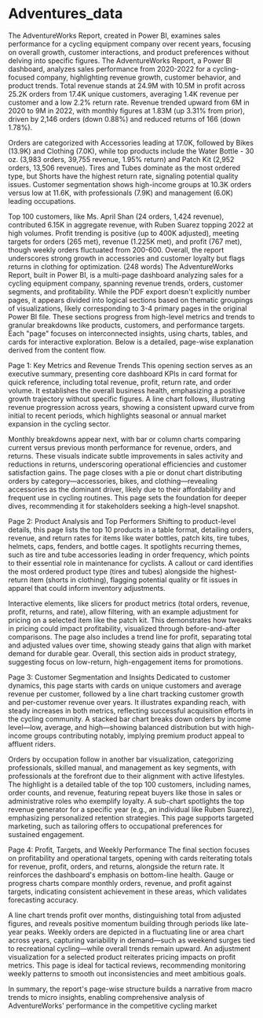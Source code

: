 # Adventures_data
The AdventureWorks Report, created in Power BI, examines sales performance for a cycling equipment company over recent years, focusing on overall growth, customer interactions, and product preferences without delving into specific figures. 
The AdventureWorks Report, a Power BI dashboard, analyzes sales performance from 2020-2022 for a cycling-focused company, highlighting revenue growth, customer behavior, and product trends. Total revenue stands at 24.9M with 10.5M in profit across 25.2K orders from 17.4K unique customers, averaging 1.4K revenue per customer and a low 2.2% return rate. Revenue trended upward from 6M in 2020 to 9M in 2022, with monthly figures at 1.83M (up 3.31% from prior), driven by 2,146 orders (down 0.88%) and reduced returns of 166 (down 1.78%).​

Orders are categorized with Accessories leading at 17.0K, followed by Bikes (13.9K) and Clothing (7.0K), while top products include the Water Bottle - 30 oz. (3,983 orders, 39,755 revenue, 1.95% return) and Patch Kit (2,952 orders, 13,506 revenue). Tires and Tubes dominate as the most ordered type, but Shorts have the highest return rate, signaling potential quality issues. Customer segmentation shows high-income groups at 10.3K orders versus low at 11.6K, with professionals (7.9K) and management (6.0K) leading occupations.​

Top 100 customers, like Ms. April Shan (24 orders, 1,424 revenue), contributed 6.15K in aggregate revenue, with Ruben Suarez topping 2022 at high volumes. Profit trending is positive (up to 400K adjusted), meeting targets for orders (265 met), revenue (1.225K met), and profit (767 met), though weekly orders fluctuated from 200-600. Overall, the report underscores strong growth in accessories and customer loyalty but flags returns in clothing for optimization. (248 words)​
The AdventureWorks Report, built in Power BI, is a multi-page dashboard analyzing sales for a cycling equipment company, spanning revenue trends, orders, customer segments, and profitability. While the PDF export doesn't explicitly number pages, it appears divided into logical sections based on thematic groupings of visualizations, likely corresponding to 3-4 primary pages in the original Power BI file. These sections progress from high-level metrics and trends to granular breakdowns like products, customers, and performance targets. Each "page" focuses on interconnected insights, using charts, tables, and cards for interactive exploration. Below is a detailed, page-wise explanation derived from the content flow.​

Page 1: Key Metrics and Revenue Trends
This opening section serves as an executive summary, presenting core dashboard KPIs in card format for quick reference, including total revenue, profit, return rate, and order volume. It establishes the overall business health, emphasizing a positive growth trajectory without specific figures. A line chart follows, illustrating revenue progression across years, showing a consistent upward curve from initial to recent periods, which highlights seasonal or annual market expansion in the cycling sector.​

Monthly breakdowns appear next, with bar or column charts comparing current versus previous month performance for revenue, orders, and returns. These visuals indicate subtle improvements in sales activity and reductions in returns, underscoring operational efficiencies and customer satisfaction gains. The page closes with a pie or donut chart distributing orders by category—accessories, bikes, and clothing—revealing accessories as the dominant driver, likely due to their affordability and frequent use in cycling routines. This page sets the foundation for deeper dives, recommending it for stakeholders seeking a high-level snapshot.​

Page 2: Product Analysis and Top Performers
Shifting to product-level details, this page lists the top 10 products in a table format, detailing orders, revenue, and return rates for items like water bottles, patch kits, tire tubes, helmets, caps, fenders, and bottle cages. It spotlights recurring themes, such as tire and tube accessories leading in order frequency, which points to their essential role in maintenance for cyclists. A callout or card identifies the most ordered product type (tires and tubes) alongside the highest-return item (shorts in clothing), flagging potential quality or fit issues in apparel that could inform inventory adjustments.​

Interactive elements, like slicers for product metrics (total orders, revenue, profit, returns, and rate), allow filtering, with an example adjustment for pricing on a selected item like the patch kit. This demonstrates how tweaks in pricing could impact profitability, visualized through before-and-after comparisons. The page also includes a trend line for profit, separating total and adjusted values over time, showing steady gains that align with market demand for durable gear. Overall, this section aids in product strategy, suggesting focus on low-return, high-engagement items for promotions.​

Page 3: Customer Segmentation and Insights
Dedicated to customer dynamics, this page starts with cards on unique customers and average revenue per customer, followed by a line chart tracking customer growth and per-customer revenue over years. It illustrates expanding reach, with steady increases in both metrics, reflecting successful acquisition efforts in the cycling community. A stacked bar chart breaks down orders by income level—low, average, and high—showing balanced distribution but with high-income groups contributing notably, implying premium product appeal to affluent riders.​

Orders by occupation follow in another bar visualization, categorizing professionals, skilled manual, and management as key segments, with professionals at the forefront due to their alignment with active lifestyles. The highlight is a detailed table of the top 100 customers, including names, order counts, and revenue, featuring repeat buyers like those in sales or administrative roles who exemplify loyalty. A sub-chart spotlights the top revenue generator for a specific year (e.g., an individual like Ruben Suarez), emphasizing personalized retention strategies. This page supports targeted marketing, such as tailoring offers to occupational preferences for sustained engagement.​

Page 4: Profit, Targets, and Weekly Performance
The final section focuses on profitability and operational targets, opening with cards reiterating totals for revenue, profit, orders, and returns, alongside the return rate. It reinforces the dashboard's emphasis on bottom-line health. Gauge or progress charts compare monthly orders, revenue, and profit against targets, indicating consistent achievement in these areas, which validates forecasting accuracy.​

A line chart trends profit over months, distinguishing total from adjusted figures, and reveals positive momentum building through periods like late-year peaks. Weekly orders are depicted in a fluctuating line or area chart across years, capturing variability in demand—such as weekend surges tied to recreational cycling—while overall trends remain upward. An adjustment visualization for a selected product reiterates pricing impacts on profit metrics. This page is ideal for tactical reviews, recommending monitoring weekly patterns to smooth out inconsistencies and meet ambitious goals.​

In summary, the report's page-wise structure builds a narrative from macro trends to micro insights, enabling comprehensive analysis of AdventureWorks' performance in the competitive cycling market
